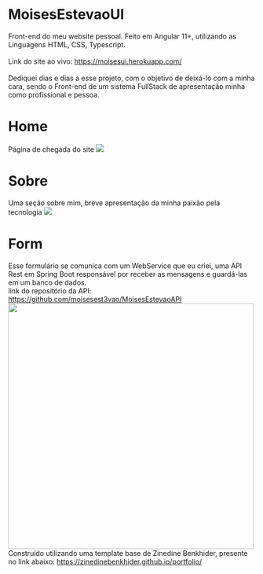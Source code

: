 # MoisesEstevaoUI
Front-end do meu website pessoal. Feito em Angular 11+, utilizando as Linguagens HTML, CSS, Typescript.  
<br>
Link do site ao vivo: https://moisesui.herokuapp.com/
<br>
<br>
Dediquei dias e dias a esse projeto, com o objetivo de deixá-lo com a minha cara, sendo o Front-end de um sistema FullStack de apresentação minha como profissional e pessoa.
<br>
# Home
Página de chegada do site
<img src="https://i.imgur.com/nSOxt8a.png">
<br>
# Sobre
Uma seção sobre mim, breve apresentação da minha paixão pela tecnologia
<img src="https://i.imgur.com/ac7vFNj.png">
<br>
# Form
Esse formulário se comunica com um WebService que eu criei, uma API Rest em Spring Boot responsável por receber as mensagens e guardá-las em um banco de dados.
<br>
link do repositório da API: https://github.com/moisesest3vao/MoisesEstevaoAPI
<br>
<img src="https://i.imgur.com/vROpGzN.png" style="width:500px;">
Construído utilizando uma template base de Zinedine Benkhider, presente no link abaixo:
https://zinedinebenkhider.github.io/portfolio/

